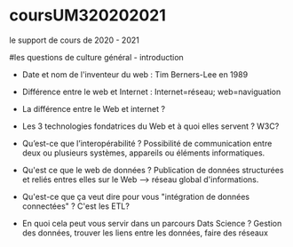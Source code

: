 # coursUM320202021
le support de cours de 2020 - 2021

#les questions de culture général - introduction

* Date et nom de l'inventeur du web : 
    Tim Berners-Lee en 1989

* Différence entre le web et Internet : 
    Internet=réseau; web=naviguation

* La différence entre le Web et internet ?

* Les 3 technologies fondatrices du Web et à quoi elles servent ? 
    W3C? 

* Qu’est-ce que l’interopérabilité ? 
    Possibilité de communication entre deux ou plusieurs systèmes, appareils ou éléments informatiques.

* Qu'est ce que le web de données ? 
    Publication de données structurées et reliés entres elles sur le Web --> réseau global d'informations.

* Qu'est-ce que ça veut dire pour vous "intégration de données connectées" ? 
    C'est les ETL?

* En quoi cela peut vous servir dans un parcours Dats Science ?
   Gestion des données, trouver les liens entre les données, faire des réseaux
